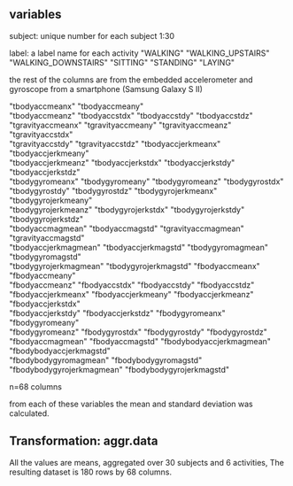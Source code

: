 ## variables

subject: unique number for each subject 1:30

label: a label name for each activity
                           "WALKING"
                           "WALKING_UPSTAIRS"
                           "WALKING_DOWNSTAIRS"
                           "SITTING"
                           "STANDING"
                           "LAYING"

the rest of the columns are from the embedded accelerometer and gyroscope from a smartphone (Samsung Galaxy S II)

"tbodyaccmeanx"            "tbodyaccmeany"           
"tbodyaccmeanz"            "tbodyaccstdx"             "tbodyaccstdy"             "tbodyaccstdz"            
"tgravityaccmeanx"         "tgravityaccmeany"         "tgravityaccmeanz"         "tgravityaccstdx"         
"tgravityaccstdy"          "tgravityaccstdz"          "tbodyaccjerkmeanx"        "tbodyaccjerkmeany"       
"tbodyaccjerkmeanz"        "tbodyaccjerkstdx"         "tbodyaccjerkstdy"         "tbodyaccjerkstdz"        
"tbodygyromeanx"           "tbodygyromeany"           "tbodygyromeanz"           "tbodygyrostdx"           
"tbodygyrostdy"            "tbodygyrostdz"            "tbodygyrojerkmeanx"       "tbodygyrojerkmeany"      
"tbodygyrojerkmeanz"       "tbodygyrojerkstdx"        "tbodygyrojerkstdy"        "tbodygyrojerkstdz"       
"tbodyaccmagmean"          "tbodyaccmagstd"           "tgravityaccmagmean"       "tgravityaccmagstd"       
"tbodyaccjerkmagmean"      "tbodyaccjerkmagstd"       "tbodygyromagmean"         "tbodygyromagstd"         
"tbodygyrojerkmagmean"     "tbodygyrojerkmagstd"      "fbodyaccmeanx"            "fbodyaccmeany"           
"fbodyaccmeanz"            "fbodyaccstdx"             "fbodyaccstdy"             "fbodyaccstdz"            
"fbodyaccjerkmeanx"        "fbodyaccjerkmeany"        "fbodyaccjerkmeanz"        "fbodyaccjerkstdx"        
"fbodyaccjerkstdy"         "fbodyaccjerkstdz"         "fbodygyromeanx"           "fbodygyromeany"          
"fbodygyromeanz"           "fbodygyrostdx"            "fbodygyrostdy"            "fbodygyrostdz"           
"fbodyaccmagmean"          "fbodyaccmagstd"           "fbodybodyaccjerkmagmean"  "fbodybodyaccjerkmagstd"  
"fbodybodygyromagmean"     "fbodybodygyromagstd"      "fbodybodygyrojerkmagmean" "fbodybodygyrojerkmagstd" 

n=68 columns

from each of these variables the mean and standard deviation was calculated.

## Transformation: aggr.data

All the values are means, aggregated over 30 subjects and 6 activities, 
The resulting dataset is 180 rows by 68 columns.
